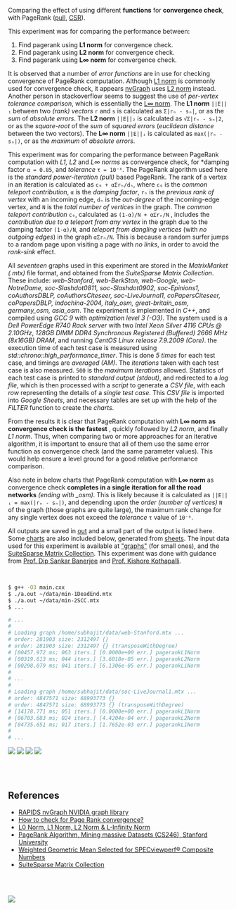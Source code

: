 Comparing the effect of using different **functions** for
**convergence check**, with PageRank ([pull], [CSR]).

This experiment was for comparing the performance between:
1. Find pagerank using **L1 norm** for convergence check.
2. Find pagerank using **L2 norm** for convergence check.
3. Find pagerank using **L∞ norm** for convergence check.

It is observed that a number of *error functions* are in use for checking
convergence of PageRank computation. Although [L1 norm] is commonly used
for convergence check, it appears [nvGraph] uses [L2 norm] instead. Another
person in stackoverflow seems to suggest the use of *per-vertex tolerance*
*comparison*, which is essentially the [L∞ norm]. The **L1 norm** `||E||₁`
between two *(rank) vectors* `r` and `s` is calculated as `Σ|rₙ - sₙ|`, or
as the *sum* of *absolute errors*. The **L2 norm** `||E||₂` is calculated
as `√Σ|rₙ - sₙ|2`, or as the *square-root* of the *sum* of *squared errors*
(*euclidean distance* between the two vectors). The **L∞ norm** `||E||ᵢ`
is calculated as `max(|rₙ - sₙ|)`, or as the *maximum* of *absolute errors*.

This experiment was for comparing the performance between PageRank computation
with *L1, L2* and *L∞ norms* as convergence check, for *damping factor
`α = 0.85`, and *tolerance* `τ = 10⁻⁶`. The PageRank algorithm used here is
the *standard power-iteration (pull)* based PageRank. The rank of a vertex in
an iteration is calculated as `c₀ + αΣrₙ/dₙ`, where `c₀` is the *common*
*teleport contribution*, `α` is the *damping factor*, `rₙ` is the
*previous rank of vertex* with an incoming edge, `dₙ` is the *out-degree*
of the incoming-edge vertex, and `N` is the *total number of vertices*
in the graph. The *common teleport contribution* `c₀`, calculated as
`(1-α)/N + αΣrₙ/N` , includes the *contribution due to a teleport from*
*any vertex* in the graph due to the damping factor `(1-α)/N`, and
*teleport from dangling vertices* (with *no outgoing edges*) in the
graph `αΣrₙ/N`. This is because a random surfer jumps to a random page
upon visiting a page with *no links*, in order to avoid the *rank-sink*
effect.

All *seventeen* graphs used in this experiment are stored in the
*MatrixMarket (.mtx)* file format, and obtained from the *SuiteSparse*
*Matrix Collection*. These include: *web-Stanford, web-BerkStan,*
*web-Google, web-NotreDame, soc-Slashdot0811, soc-Slashdot0902,*
*soc-Epinions1, coAuthorsDBLP, coAuthorsCiteseer, soc-LiveJournal1,*
*coPapersCiteseer, coPapersDBLP, indochina-2004, italy_osm,*
*great-britain_osm, germany_osm, asia_osm*. The experiment is implemented
in *C++*, and compiled using *GCC 9* with *optimization level 3 (-O3)*.
The system used is a *Dell PowerEdge R740 Rack server* with two *Intel*
*Xeon Silver 4116 CPUs @ 2.10GHz*, *128GB DIMM DDR4 Synchronous Registered*
*(Buffered) 2666 MHz (8x16GB) DRAM*, and running *CentOS Linux release*
*7.9.2009 (Core)*. the execution time of each test case is measured using
*std::chrono::high_performance_timer*. This is done *5 times* for each
test case, and timings are *averaged (AM)*. The *iterations* taken with
each test case is also measured. `500` is the *maximum iterations* allowed.
Statistics of each test case is printed to *standard output (stdout)*, and
redirected to a *log file*, which is then processed with a *script* to
generate a *CSV file*, with each *row* representing the details of a
*single test case*. This *CSV file* is imported into *Google Sheets*,
and necessary tables are set up with the help of the *FILTER* function
to create the *charts*.

From the results it is clear that PageRank computation with **L∞ norm**
**as convergence check is the fastest** , quickly followed by *L2 norm*,
and finally *L1 norm*. Thus, when comparing two or more approaches for an
iterative algorithm, it is important to ensure that all of them use the same
error function as convergence check (and the same parameter values). This
would help ensure a level ground for a good relative performance comparison.

Also note in below charts that PageRank computation with **L∞ norm** as
convergence check **completes in a single iteration for all the road**
**networks** *(ending with _osm)*. This is likely because it is calculated
as `||E||ᵢ = max(|rₙ - sₙ|)`, and depending upon the *order (number of*
*vertices)* `N` of the graph (those graphs are quite large), the maximum
rank change for any single vertex does not exceed the *tolerance* `τ`
value of `10⁻⁶`.

All outputs are saved in [out](out/) and a small part of the output is listed
here. Some [charts] are also included below, generated from [sheets]. The input
data used for this experiment is available at ["graphs"] (for small ones), and
the [SuiteSparse Matrix Collection]. This experiment was done with guidance
from [Prof. Dip Sankar Banerjee] and [Prof. Kishore Kothapalli].

<br>

```bash
$ g++ -O3 main.cxx
$ ./a.out ~/data/min-1DeadEnd.mtx
$ ./a.out ~/data/min-2SCC.mtx
$ ...

# ...
#
# Loading graph /home/subhajit/data/web-Stanford.mtx ...
# order: 281903 size: 2312497 {}
# order: 281903 size: 2312497 {} (transposeWithDegree)
# [00457.972 ms; 063 iters.] [0.0000e+00 err.] pagerankL1Norm
# [00319.613 ms; 044 iters.] [3.6018e-05 err.] pagerankL2Norm
# [00298.079 ms; 041 iters.] [6.1306e-05 err.] pagerankLiNorm
#
# ...
#
# Loading graph /home/subhajit/data/soc-LiveJournal1.mtx ...
# order: 4847571 size: 68993773 {}
# order: 4847571 size: 68993773 {} (transposeWithDegree)
# [14178.771 ms; 051 iters.] [0.0000e+00 err.] pagerankL1Norm
# [06703.683 ms; 024 iters.] [4.4204e-04 err.] pagerankL2Norm
# [04735.651 ms; 017 iters.] [1.7652e-03 err.] pagerankLiNorm
#
# ...
```

[![](https://i.imgur.com/b8Ov3fB.png)][sheetp]
[![](https://i.imgur.com/7QWPhho.png)][sheetp]
[![](https://i.imgur.com/Gr5C43h.png)][sheetp]
[![](https://i.imgur.com/tEkTXCj.png)][sheetp]

<br>
<br>


## References

- [RAPIDS nvGraph NVIDIA graph library][nvGraph]
- [How to check for Page Rank convergence?][L∞ norm]
- [L0 Norm, L1 Norm, L2 Norm & L-Infinity Norm](https://montjoile.medium.com/l0-norm-l1-norm-l2-norm-l-infinity-norm-7a7d18a4f40c)
- [PageRank Algorithm, Mining massive Datasets (CS246), Stanford University](https://www.youtube.com/watch?v=ke9g8hB0MEo)
- [Weighted Geometric Mean Selected for SPECviewperf® Composite Numbers](https://www.spec.org/gwpg/gpc.static/geometric.html)
- [SuiteSparse Matrix Collection]

<br>
<br>

[![](https://i.imgur.com/BnCiig7.jpg)](https://www.youtube.com/watch?v=04Uv44DRJAU)

[Prof. Dip Sankar Banerjee]: https://sites.google.com/site/dipsankarban/
[Prof. Kishore Kothapalli]: https://cstar.iiit.ac.in/~kkishore/
[SuiteSparse Matrix Collection]: https://suitesparse-collection-website.herokuapp.com
["graphs"]: https://github.com/puzzlef/graphs
[nvGraph]: https://github.com/rapidsai/nvgraph
[pull]: https://github.com/puzzlef/pagerank-push-vs-pull
[CSR]: https://github.com/puzzlef/pagerank-class-vs-csr
[L1 norm]: https://github.com/rapidsai/nvgraph/blob/main/cpp/src/pagerank.cu#L154
[L2 norm]: https://github.com/rapidsai/nvgraph/blob/main/cpp/src/pagerank.cu#L149
[L∞ norm]: https://stackoverflow.com/a/29321153/1413259
[charts]: https://photos.app.goo.gl/WpPKW5ZRj8qHJkPN8
[sheets]: https://docs.google.com/spreadsheets/d/1TpoKE-WkbKvnym5zvm4-0CL-n5nRkxQkSM7f9qFKeLo/edit?usp=sharing
[sheetp]: https://docs.google.com/spreadsheets/d/e/2PACX-1vSN6xnlxOz8u4PMYxUbxP01qFq8lrYa6IC8DH2pYFGkMmWD4-BB4jdk4e3Cp9Yh_GUG5SzF5OG7ZSex/pubhtml
